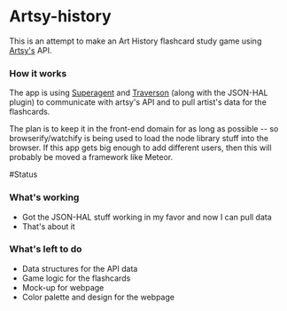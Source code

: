 # Artsy-history
This is an attempt to make an Art History flashcard study game using [Artsy's](https://developers.artsy.net/) API.

### How it works
The app is using [Superagent](https://visionmedia.github.io/superagent/) and [Traverson](https://github.com/basti1302/traverson) (along with the JSON-HAL plugin) to communicate with artsy's API and to pull artist's data for the flashcards.

The plan is to keep it in the front-end domain for as long as possible -- so browserify/watchify is being used to load the node library stuff into the browser. If this app gets big enough to add different users, then this will probably be moved a framework like Meteor.

#Status
### What's working
- Got the JSON-HAL stuff working in my favor and now I can pull data
- That's about it

### What's left to do
- Data structures for the API data
- Game logic for the flashcards
- Mock-up for webpage
- Color palette and design for the webpage
